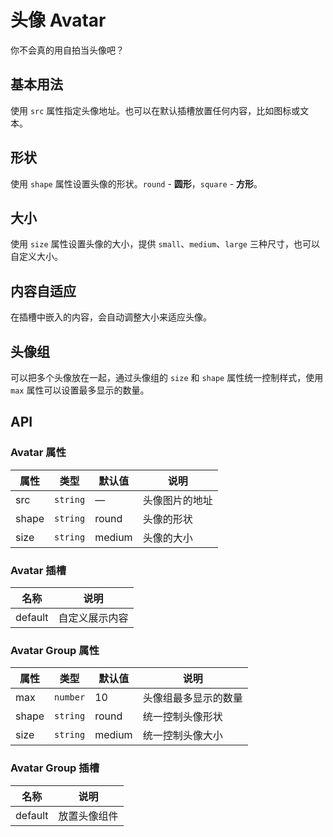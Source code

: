 # 头像 Avatar
你不会真的用自拍当头像吧？


## 基本用法
使用 `src` 属性指定头像地址。也可以在默认插槽放置任何内容，比如图标或文本。
<demo src="./demo/avatar/basic.vue"/>


## 形状
使用 `shape` 属性设置头像的形状。`round` - **圆形**，`square` - **方形**。
<demo src="./demo/avatar/shape.vue"/>


## 大小
使用 `size` 属性设置头像的大小，提供 `small`、`medium`、`large` 三种尺寸，也可以自定义大小。
<demo src="./demo/avatar/size.vue"/>


## 内容自适应
在插槽中嵌入的内容，会自动调整大小来适应头像。
<demo src="./demo/avatar/auto.vue"/>


## 头像组
可以把多个头像放在一起，通过头像组的 `size` 和 `shape` 属性统一控制样式，使用 `max` 属性可以设置最多显示的数量。
<demo src="./demo/avatar/group.vue"/>


## API
### Avatar 属性
| 属性 | 类型 | 默认值 | 说明 |
| --- | --- | --- | --- |
| src   | `string` | —      | 头像图片的地址 |
| shape | `string` | round  | 头像的形状 |
| size  | `string` | medium | 头像的大小 |

### Avatar 插槽
| 名称 | 说明 |
| --- | --- |
| default | 自定义展示内容 |

### Avatar Group 属性
| 属性 | 类型 | 默认值 | 说明 |
| --- | --- | --- | --- |
| max   | `number` | 10     | 头像组最多显示的数量 |
| shape | `string` | round  | 统一控制头像形状 |
| size  | `string` | medium | 统一控制头像大小 |

### Avatar Group 插槽
| 名称 | 说明 |
| --- | --- |
| default | 放置头像组件 |

